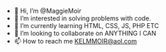- 👋 Hi, I’m @MaggieMoir
- 👀 I’m interested in solving problems with code.
- 🌱 I’m currently learning HTML, CSS, JS, PHP ETC
- 💞️ I’m looking to collaborate on ANYTHING I CAN
- 📫 How to reach me KELMMOIR@aol.com

<!---
MaggieMoir/MaggieMoir is a ✨ special ✨ repository because its `README.md` (this file) appears on your GitHub profile.
You can click the Preview link to take a look at your changes.
--->
